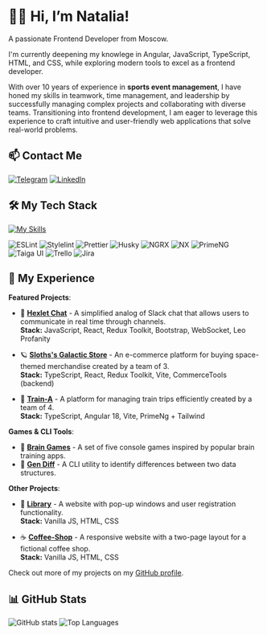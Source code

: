 # 🙋‍♀️ Hi, I’m Natalia!

A passionate Frontend Developer from Moscow.

I'm currently deepening my knowlege in Angular, JavaScript, TypeScript, HTML, and CSS, while exploring modern tools to excel as a frontend developer.

With over 10 years of experience in **sports event management**, I have honed my skills in teamwork, time management, and leadership by successfully managing complex projects and collaborating with diverse teams. Transitioning into frontend development, I am eager to leverage this experience to craft intuitive and user-friendly web applications that solve real-world problems.

## 📫 Contact Me

<div id="contact_badges">
  <a href="https://t.me/Nata_Bandurova" target="_blank"><img src="https://img.shields.io/badge/Telegram-26A5E4?style=for-the-badge&logo=telegram&logoColor=white" alt="Telegram"/></a>
 <a href="https://www.linkedin.com/in/natalia-bandurova-33b13b265/" target="_blank">
  <img src="https://img.shields.io/badge/LinkedIn-0A66C2?style=for-the-badge&logo=linkedin&logoColor=white" alt="LinkedIn"/>
</a>
</div>

## 🛠 My Tech Stack

[![My Skills](https://skillicons.dev/icons?i=js,ts,html,css,sass,less,tailwind,bootstrap,angular,react,redux,webpack,vite,firebase,git,github,githubactions,gitlab,jest,figma,ps,linux,npm,vscode&perline=8)](https://skillicons.dev)

![ESLint](https://img.shields.io/badge/ESLint-4B32C3?style=for-the-badge&logo=eslint&logoColor=white)
![Stylelint](https://img.shields.io/badge/Stylelint-263238?style=for-the-badge&logo=stylelint&logoColor=white)
![Prettier](https://img.shields.io/badge/Prettier-F7B93E?style=for-the-badge&logo=prettier&logoColor=white)
![Husky](https://img.shields.io/badge/🐶%20Husky-EAEAEA?style=for-the-badge)
![NGRX](https://img.shields.io/badge/ngrx-BA2BD2?style=for-the-badge&logo=ngrx&logoColor=white)
![NX](https://img.shields.io/badge/NX-143055?style=for-the-badge&logo=nx&logoColor=white)
![PrimeNG](https://img.shields.io/badge/PrimeNG-DD0031?style=for-the-badge&logo=PrimeNG&logoColor=white)
![Taiga UI](https://img.shields.io/badge/Taiga%20UI-EAEAEA?style=for-the-badge&logo=data:image/svg+xml;base64,PHN2ZyB4bWxucz0iaHR0cDovL3d3dy53My5vcmcvMjAwMC9zdmciIHdpZHRoPSI2OCIgaGVpZ2h0PSI2MCIgdmlld0JveD0iMCAwIDM0IDMwIiBmaWxsPSJub25lIj4KICAgIDxwYXRoCiAgICAgICAgZmlsbC1ydWxlPSJldmVub2RkIgogICAgICAgIGNsaXAtcnVsZT0iZXZlbm9kZCIKICAgICAgICBkPSJNMzQgMjkuNDY2N0wxNyAwTDAgMjkuNDY2N0gxMC4zMjA4TDE0LjYyMTggMjIuODE5N0gxMS40ODY3TDE3LjAwMDIgMTQuMDlMMjIuNTEzNyAyMi44MTk3SDE5LjM3ODVMMjMuNjc5NSAyOS40NjY3SDM0WiIKICAgICAgICBmaWxsPSIjRkY3MDQzIgogICAgLz4KPC9zdmc+Cg==&logoColor=000000)
![Trello](https://img.shields.io/badge/trello-0052CC?style=for-the-badge&logo=trello&logoColor=white)
![Jira](https://img.shields.io/badge/Jira-0052CC?style=for-the-badge&logo=jira&logoColor=white)


## 🌟 My Experience

**Featured Projects**:

- 💬 **[Hexlet Chat](https://frontend-project-12-c3ik.onrender.com/)** - A simplified analog of Slack chat that allows users to communicate in real time through channels.  
**Stack:** JavaScript, React, Redux Toolkit, Bootstrap, WebSocket, Leo Profanity

- 🪐 **[Sloths's Galactic Store](https://sloth-galactic-store.netlify.app/)** - An e-commerce platform for buying space-themed merchandise created by a team of 3.  
**Stack:** TypeScript, React, Redux Toolkit, Vite, CommerceTools (backend)

- 🚆 **[Train-A](https://angular-train.netlify.app/)** - A platform for managing train trips efficiently created by a team of 4.  
**Stack:** TypeScript, Angular 18, Vite, PrimeNg + Tailwind

**Games & CLI Tools**:
- 🧠 **[Brain Games](https://github.com/SplitCode/Brain-games)** - A set of five console games inspired by popular brain training apps.
- 📑 **[Gen Diff](https://github.com/SplitCode/Difference-Generator)** - A CLI utility to identify differences between two data structures.  

**Other Projects**:
- 📖 **[Library](https://splitcode.github.io/Library/)** - A website with pop-up windows and user registration functionality.  
**Stack:** Vanilla JS, HTML, CSS

- ☕ **[Coffee-Shop](https://splitcode.github.io/coffee-shop/)** - A responsive website with a two-page layout for a fictional coffee shop.  
**Stack:** Vanilla JS, HTML, CSS

Check out more of my projects on my [GitHub profile](https://github.com/SplitCode).

## 📊 GitHub Stats
![GitHub stats](https://github-readme-stats.vercel.app/api?username=SplitCode&show_icons=true&theme=radical)
![Top Languages](https://github-readme-stats.vercel.app/api/top-langs/?username=SplitCode&layout=compact&theme=radical)


